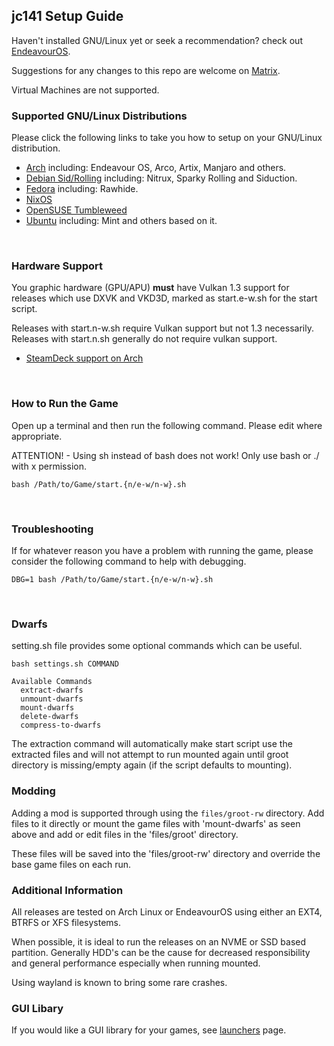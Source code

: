 ## jc141 Setup Guide

Haven't installed GNU/Linux yet or seek a recommendation? check out [EndeavourOS](https://discovery.endeavouros.com/installation/create-install-media-usb-key/2021/03/).

Suggestions for any changes to this repo are welcome on [Matrix](https://matrix.to/#/%21aRyMmzPUzcUKRXpVtP%3Amatrix.org?via=catgirl.cloud&via=grin.hu&via=matrix.org).

Virtual Machines are not supported.
<br>

### Supported GNU/Linux Distributions
Please click the following links to take you how to setup on your GNU/Linux distribution.

*   [Arch](arch.md) including: Endeavour OS, Arco, Artix, Manjaro and others.
*   [Debian Sid/Rolling](debian.md) including: Nitrux, Sparky Rolling and Siduction.
*   [Fedora](fedora.md) including: Rawhide.
*   [NixOS](nixos.md)
*   [OpenSUSE Tumbleweed](opensuse.md)
*   [Ubuntu](ubuntu-based.md) including: Mint and others based on it.
<br>

### Hardware Support
You graphic hardware (GPU/APU) **must** have Vulkan 1.3 support for releases which use DXVK and VKD3D, marked as start.e-w.sh for the start script.

Releases with start.n-w.sh require Vulkan support but not 1.3 necessarily. Releases with start.n.sh generally do not require vulkan support.

* [SteamDeck support on Arch](steamdeck/arch.md)
<br>

### How to Run the Game
Open up a terminal and then run the following command. Please edit where appropriate.

ATTENTION! - Using sh instead of bash does not work!  Only use bash or ./ with x permission.

```
bash /Path/to/Game/start.{n/e-w/n-w}.sh
```
<br>

### Troubleshooting
If for whatever reason you have a problem with running the game, please consider the following command to help with debugging.

```
DBG=1 bash /Path/to/Game/start.{n/e-w/n-w}.sh
```
<br>

### Dwarfs
setting.sh file provides some optional commands which can be useful.

```
bash settings.sh COMMAND

Available Commands
  extract-dwarfs
  unmount-dwarfs
  mount-dwarfs
  delete-dwarfs
  compress-to-dwarfs
```
The extraction command will automatically make start script use the extracted files and will not attempt to run mounted again until groot directory is missing/empty again (if the script defaults to mounting).
<br>

### Modding
Adding a mod is supported through using the `files/groot-rw` directory. Add files to it directly or mount the game files with 'mount-dwarfs' as seen above and add or edit files in the 'files/groot' directory.

These files will be saved into the 'files/groot-rw' directory and override the base game files on each run.
<br>

### Additional Information
All releases are tested on Arch Linux or EndeavourOS using either an EXT4, BTRFS or XFS filesystems.

When possible, it is ideal to run the releases on an NVME or SSD based partition. Generally HDD's can be the cause for decreased responsibility and general performance especially when running mounted.

Using wayland is known to bring some rare crashes.
<br>

### GUI Libary
If you would like a GUI library for your games, see [launchers](launchers.md) page.
